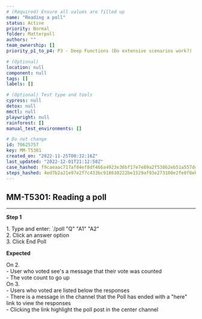 ```yaml
---
# (Required) Ensure all values are filled up
name: "Reading a poll"
status: Active
priority: Normal
folder: Matterpoll
authors: ""
team_ownership: []
priority_p1_to_p4: P3 - Deep Functions (Do extensive scenarios work?)

# (Optional)
location: null
component: null
tags: []
labels: []

# (Optional) Test type and tools
cypress: null
detox: null
mmctl: null
playwright: null
rainforest: []
manual_test_environments: []

# Do not change
id: 70625757
key: MM-T5301
created_on: "2022-11-25T00:32:16Z"
last_updated: "2022-12-01T21:12:58Z"
case_hashed: f9caeaac717af84ef8df466a4923e36bf17e7e89a2f53862eb51a557dc08d5ab08cc7752659f2ccb4cda586e5b2e0359
steps_hashed: 4ed7b2a21e97e2f7c433bc918630222be1529af93e273100e2fe0f8eb77f27894a9cf6ab4a5fce2cfdb584af89ed3858
---
```


<!-- (Auto-generated) Based on frontmatter's "key" and "name" -->

## MM-T5301: Reading a poll

---

**Step 1**

1\. Type and enter: \`/poll "Q" "A1" "A2"\
2\. Click an answer option\
3\. Click End Poll

**Expected**

On 2.\
\- User who voted see's a message that their vote was counted\
\- The vote count to go up\
On 3.\
\- Users who voted are listed below the responses\
\- There is a message in the channel that the Poll has ended with a "here" link to view the responses\
\- Clicking the link highlight the poll post in the center channel
